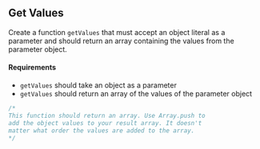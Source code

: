 ## Get Values

Create a function `getValues` that must accept an object literal as a parameter and should return an array containing the values from the parameter object.

#### Requirements
* `getValues` should take an object as a parameter
* `getValues` should return an array of the values of the parameter object

```javascript
/*
This function should return an array. Use Array.push to
add the object values to your result array. It doesn't
matter what order the values are added to the array.
*/
```